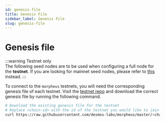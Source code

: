 ```yaml
---
id: genesis-file
title: Genesis File
sidebar_label: Genesis File
slug: genesis-file
---
```


# Genesis file
:::warning Testnet only   
The following seed nodes are to be used when configuring a full node for the **testnet**. If you are looking for mainnet seed nodes, please refer to [this](../../06-mainnet/genesis-file.md) instead.
:::

To connect to the `morpheus` testnets, you will need the corresponding genesis file of each testnet. Visit the [testnet repo](https://github.com/desmos-labs/morpheus) and download the correct genesis file by running the following command.

```bash
# Download the existing genesis file for the testnet
# Replace <chain-id> with the id of the testnet you would like to join
curl https://raw.githubusercontent.com/desmos-labs/morpheus/master/<chain-id>/genesis.json > $HOME/.desmos/config/genesis.json
```
